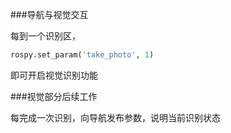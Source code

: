 ###导航与视觉交互

每到一个识别区，
```python
rospy.set_param('take_photo', 1)
```
即可开启视觉识别功能

###视觉部分后续工作

每完成一次识别，向导航发布参数，说明当前识别状态
